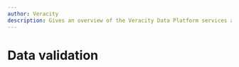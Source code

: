```yaml
---
author: Veracity
description: Gives an overview of the Veracity Data Platform services and related components.
---
```


# Data validation 